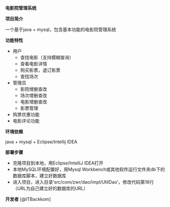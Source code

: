 **电影院管理系统**

**项目简介**

一个基于java + mysql，包含基本功能的电影院管理系统

**功能特性**

* 用户
  * 查找电影（支持模糊查询）
  * 查看电影详情
  * 购买影票，退订影票
  * 查找场次
* 管理员
  * 影院增删查改
  * 场次增删查改
  * 电影增删查改
  * 影票管理
* 购票优惠功能
* 电影评论功能

**环境依赖**

java + mysql + Eclipse/Intellij IDEA

**部署步骤**

* 克隆项目到本地，用Eclipse/IntelliJ IDEA打开
* 本地MySQL环境配置好，用Mysql Workbench或其他软件运行文件夹db下的数据库脚本，建立好数据库
* 进入项目，进入目录‘src/com/zwr/dao/impl/UtilDao’，修改代码第16行 （URL为自己建立好的数据库的URL）


**开发者**
[@ITBackkom]
